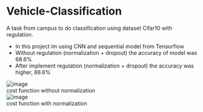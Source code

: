 # Vehicle-Classification
A task from campus to do classification using dataset Cifar10 with regulation.
- In this project im using CNN and sequential model from Tensorflow
- Without regulation (normalization + dropout) the accuracy of model was 68.6%
- After implement regulation (normalization + dropout) the accuracy was higher, 88.6%

![image](https://user-images.githubusercontent.com/68217165/153740754-b864024e-f2af-463e-a7fa-29524411bdc6.png)  
cost function without normalization  
![image](https://user-images.githubusercontent.com/68217165/153740759-b0114d3e-18eb-4814-a24f-76f2072f10d8.png)  
cost function with normalization
